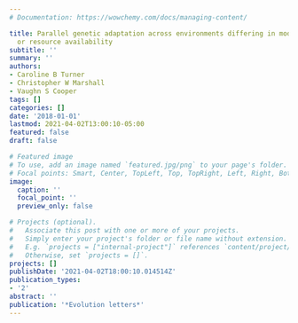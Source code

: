 ```yaml
---
# Documentation: https://wowchemy.com/docs/managing-content/

title: Parallel genetic adaptation across environments differing in mode of growth
  or resource availability
subtitle: ''
summary: ''
authors:
- Caroline B Turner
- Christopher W Marshall
- Vaughn S Cooper
tags: []
categories: []
date: '2018-01-01'
lastmod: 2021-04-02T13:00:10-05:00
featured: false
draft: false

# Featured image
# To use, add an image named `featured.jpg/png` to your page's folder.
# Focal points: Smart, Center, TopLeft, Top, TopRight, Left, Right, BottomLeft, Bottom, BottomRight.
image:
  caption: ''
  focal_point: ''
  preview_only: false

# Projects (optional).
#   Associate this post with one or more of your projects.
#   Simply enter your project's folder or file name without extension.
#   E.g. `projects = ["internal-project"]` references `content/project/deep-learning/index.md`.
#   Otherwise, set `projects = []`.
projects: []
publishDate: '2021-04-02T18:00:10.014514Z'
publication_types:
- '2'
abstract: ''
publication: '*Evolution letters*'
---
```

